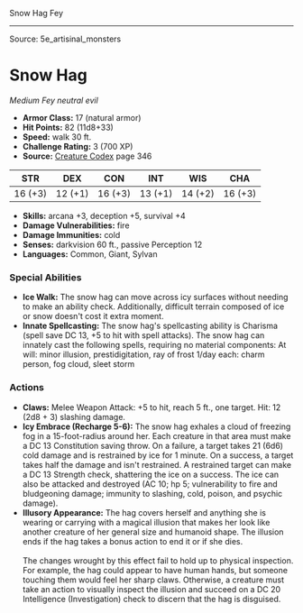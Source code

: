 <MonsterName/>Snow Hag</MonsterName>
<CreatureType/>Fey</CreatureType>



---

Source: 5e_artisinal_monsters

# Snow Hag

*Medium* *Fey* *neutral evil*

- **Armor Class:** 17 (natural armor)
- **Hit Points:** 82 (11d8+33)
- **Speed:** walk 30 ft.
- **Challenge Rating:** 3 (700 XP)
- **Source:** [Creature Codex](https://koboldpress.com/kpstore/product/creature-codex-for-5th-edition-dnd) page 346

| STR | DEX | CON | INT | WIS | CHA |
| --- | --- | --- | --- | --- | --- |
| 16 (+3) | 12 (+1) | 16 (+3) | 13 (+1) | 14 (+2) | 16 (+3) |

- **Skills:** arcana +3, deception +5, survival +4
- **Damage Vulnerabilities:** fire
- **Damage Immunities:** cold
- **Senses:** darkvision 60 ft., passive Perception 12
- **Languages:** Common, Giant, Sylvan

### Special Abilities

- **Ice Walk:** The snow hag can move across icy surfaces without needing to make an ability check. Additionally, difficult terrain composed of ice or snow doesn't cost it extra moment.
- **Innate Spellcasting:** The snow hag's spellcasting ability is Charisma (spell save DC 13, +5 to hit with spell attacks). The snow hag can innately cast the following spells, requiring no material components:
At will: minor illusion, prestidigitation, ray of frost
1/day each: charm person, fog cloud, sleet storm

### Actions

- **Claws:** Melee Weapon Attack: +5 to hit, reach 5 ft., one target. Hit: 12 (2d8 + 3) slashing damage.
- **Icy Embrace (Recharge 5-6):** The snow hag exhales a cloud of freezing fog in a 15-foot-radius around her. Each creature in that area must make a DC 13 Constitution saving throw. On a failure, a target takes 21 (6d6) cold damage and is restrained by ice for 1 minute. On a success, a target takes half the damage and isn't restrained. A restrained target can make a DC 13 Strength check, shattering the ice on a success. The ice can also be attacked and destroyed (AC 10; hp 5; vulnerability to fire and bludgeoning damage; immunity to slashing, cold, poison, and psychic damage).
- **Illusory Appearance:** The hag covers herself and anything she is wearing or carrying with a magical illusion that makes her look like another creature of her general size and humanoid shape. The illusion ends if the hag takes a bonus action to end it or if she dies. <br><br>The changes wrought by this effect fail to hold up to physical inspection. For example, the hag could appear to have human hands, but someone touching them would feel her sharp claws. Otherwise, a creature must take an action to visually inspect the illusion and succeed on a DC 20 Intelligence (Investigation) check to discern that the hag is disguised.




